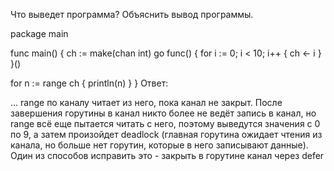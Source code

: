 Что выведет программа? Объяснить вывод программы.

package main

func main() {
  ch := make(chan int)
  go func() {
    for i := 0; i < 10; i++ {
      ch <- i
    }
  }()

  for n := range ch {
    println(n)
  }
}
Ответ:

...
range по каналу читает из него, пока канал не закрыт. После завершения горутины в канал никто более не ведёт запись в канал, но range всё еще пытается читать с него, поэтому выведутся значения с 0 по 9, а затем произойдет deadlock (главная горутина ожидает чтения из канала, но больше нет горутин, которые в него записывают данные). Один из способов исправить это - закрыть в горутине канал через defer